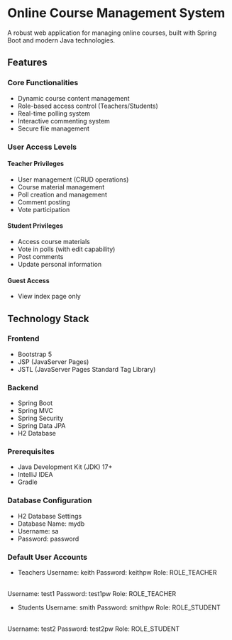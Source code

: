 # Online Course Management System

A robust web application for managing online courses, built with Spring Boot and modern Java technologies.

## Features

### Core Functionalities
- Dynamic course content management
- Role-based access control (Teachers/Students)
- Real-time polling system
- Interactive commenting system
- Secure file management

### User Access Levels

#### Teacher Privileges
- User management (CRUD operations)
- Course material management
- Poll creation and management 
- Comment posting
- Vote participation

#### Student Privileges
- Access course materials
- Vote in polls (with edit capability)
- Post comments
- Update personal information

#### Guest Access
- View index page only

## Technology Stack

### Frontend
- Bootstrap 5
- JSP (JavaServer Pages)
- JSTL (JavaServer Pages Standard Tag Library)

### Backend
- Spring Boot
- Spring MVC
- Spring Security
- Spring Data JPA
- H2 Database


### Prerequisites
- Java Development Kit (JDK) 17+
- IntelliJ IDEA
- Gradle

### Database Configuration
- H2 Database Settings
- Database Name: mydb
- Username: sa
- Password: password


### Default User Accounts
- Teachers
Username: keith
Password: keithpw
Role: ROLE_TEACHER
</br>
Username: test1
Password: test1pw
Role: ROLE_TEACHER


- Students
Username: smith
Password: smithpw
Role: ROLE_STUDENT
</br>
Username: test2
Password: test2pw
Role: ROLE_STUDENT
